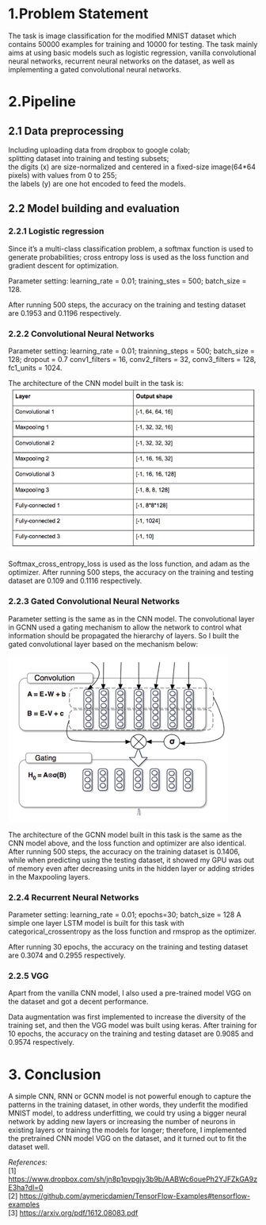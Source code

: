 # 1.Problem Statement
The task is image classification for the modified MNIST dataset which contains 50000 examples for training and 10000 for testing. The task mainly aims at using basic models such as logistic regression, vanilla convolutional neural networks, recurrent neural networks on the dataset, as well as implementing a gated convolutional neural networks.  

# 2.Pipeline
## 2.1 Data preprocessing 
Including uploading data from dropbox to google colab;  
splitting dataset into training and testing subsets;   
the digits (x) are size-normalized and centered in a fixed-size image(64*64 pixels) with values from 0 to 255;  
the labels (y) are one hot encoded to feed the models.

## 2.2 Model building and evaluation
### 2.2.1 Logistic regression

Since it’s a multi-class classification problem, a softmax function is used to generate probabilities; cross entropy loss is used as the loss function and gradient descent for optimization.  

Parameter setting: learning_rate = 0.01; training_stes = 500; batch_size = 128.

After running 500 steps, the accuracy on the training and testing dataset are 0.1953 and 0.1196 respectively.

### 2.2.2 Convolutional Neural Networks

Parameter setting: learning_rate = 0.01; trainning_steps = 500; batch_size = 128; dropout = 0.7
conv1_filters = 16, conv2_filters = 32, conv3_filters = 128, fc1_units = 1024.

The architecture of the CNN model built in the task is: 
![CNN architecture](https://github.com/fangyiyu/Fangyi_Yu_Modified_MNIST/blob/master/CNN%20architecture.png)

Softmax_cross_entropy_loss is used as the loss function, and adam as the optimizer. After running 500 steps, the accuracy on the training and testing dataset are 0.109 and 0.1116 respectively.  

### 2.2.3 Gated Convolutional Neural Networks

Parameter setting is the same as in the CNN model.
The convolutional layer in GCNN used a gating mechanism to allow the network to control what information should be propagated the hierarchy of layers. So I built the gated convolutional layer based on the mechanism below:

![Gating mechanism](https://github.com/fangyiyu/Fangyi_Yu_Modified_MNIST/blob/master/Gating%20mechanism.png)

The architecture of the GCNN model built in this task is the same as the CNN model above, and the loss function and optimizer are also identical. After running 500 steps, the accuracy on the training dataset is 0.1406, while when predicting using the testing dataset, it showed my GPU was out of memory even after decreasing units in the hidden layer or adding strides in the Maxpooling layers.  

### 2.2.4 Recurrent Neural Networks

Parameter setting: learning_rate = 0.01; epochs=30; batch_size = 128
A simple one layer LSTM model is built for this task with categorical_crossentropy as the loss function and rmsprop as the optimizer.

After running 30 epochs, the accuracy on the training and testing dataset are 0.3074 and 0.2955 respectively.

### 2.2.5 VGG

Apart from the vanilla CNN model, I also used a pre-trained model VGG on the dataset and got a decent performance.

Data augmentation was first implemented to increase the diversity of the training set, and then the VGG model was built using keras. After training for 10 epochs, the accuracy on the training and testing dataset are 0.9085 and 0.9574 respectively.

# 3. Conclusion

A simple CNN, RNN or GCNN model is not powerful enough to capture the patterns in the training dataset, in other words, they underfit the modified MNIST model, to address underfitting, we could try using a bigger neural network by adding new layers or increasing the number of neurons in existing layers or training the models for longer; therefore, I implemented the pretrained CNN model VGG on the dataset, and it turned out to fit the dataset well. 

*References:*  
[1] https://www.dropbox.com/sh/jn8p1pvpgjy3b9b/AABWc6ouePh2YJFZkGA9zE3ha?dl=0  
[2] https://github.com/aymericdamien/TensorFlow-Examples#tensorflow-examples  
[3] https://arxiv.org/pdf/1612.08083.pdf
